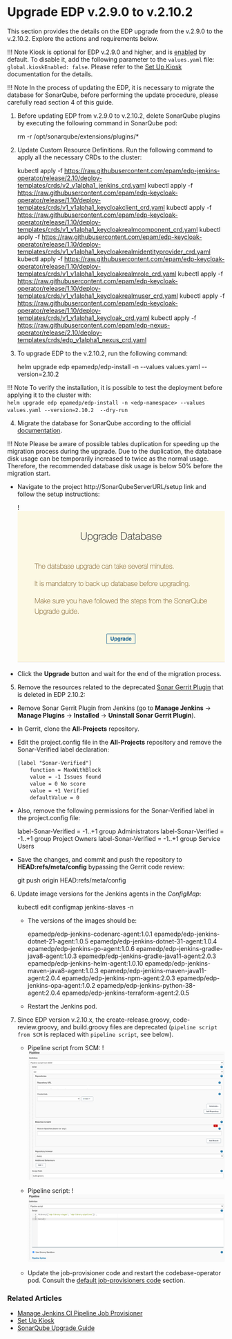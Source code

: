 # Upgrade EDP v.2.9.0 to v.2.10.2

This section provides the details on the EDP upgrade from the v.2.9.0 to the v.2.10.2. Explore the actions and requirements below.

!!! Note
    Kiosk is optional for EDP v.2.9.0 and higher, and is [enabled](https://github.com/epam/edp-install/blob/release/2.10/deploy-templates/values.yaml#L34) by default. To disable it, add the following parameter to the `values.yaml` file: `global.kioskEnabled: false`. Please refer to the [Set Up Kiosk](install-kiosk.md) documentation for the details.

!!! Note
    In the process of updating the EDP, it is necessary to migrate the database for SonarQube, before performing the update procedure, please carefully read section 4 of this guide.

1. Before updating EDP from v.2.9.0 to v.2.10.2, delete SonarQube plugins by executing the following command in SonarQube pod:

      rm -r /opt/sonarqube/extensions/plugins/*

2. Update Custom Resource Definitions. Run the following command to apply all the necessary CRDs to the cluster:

      kubectl apply -f https://raw.githubusercontent.com/epam/edp-jenkins-operator/release/2.10/deploy-templates/crds/v2_v1alpha1_jenkins_crd.yaml
      kubectl apply -f https://raw.githubusercontent.com/epam/edp-keycloak-operator/release/1.10/deploy-templates/crds/v1_v1alpha1_keycloakclient_crd.yaml
      kubectl apply -f https://raw.githubusercontent.com/epam/edp-keycloak-operator/release/1.10/deploy-templates/crds/v1_v1alpha1_keycloakrealmcomponent_crd.yaml
      kubectl apply -f https://raw.githubusercontent.com/epam/edp-keycloak-operator/release/1.10/deploy-templates/crds/v1_v1alpha1_keycloakrealmidentityprovider_crd.yaml
      kubectl apply -f https://raw.githubusercontent.com/epam/edp-keycloak-operator/release/1.10/deploy-templates/crds/v1_v1alpha1_keycloakrealmrole_crd.yaml
      kubectl apply -f https://raw.githubusercontent.com/epam/edp-keycloak-operator/release/1.10/deploy-templates/crds/v1_v1alpha1_keycloakrealmuser_crd.yaml
      kubectl apply -f https://raw.githubusercontent.com/epam/edp-keycloak-operator/release/1.10/deploy-templates/crds/v1_v1alpha1_keycloak_crd.yaml
      kubectl apply -f https://raw.githubusercontent.com/epam/edp-nexus-operator/release/2.10/deploy-templates/crds/edp_v1alpha1_nexus_crd.yaml

3. To upgrade EDP to the v.2.10.2, run the following command:

      helm upgrade edp epamedp/edp-install -n <edp-namespace> --values values.yaml --version=2.10.2

  !!! Note
      To verify the installation, it is possible to test the deployment before applying it to the cluster with:<br>
      `helm upgrade edp epamedp/edp-install -n <edp-namespace> --values values.yaml --version=2.10.2  --dry-run`

4. Migrate the database for SonarQube according to the official [documentation](https://docs.sonarqube.org/latest/setup/upgrading/).

  !!! Note
      Please be aware of possible tables duplication for speeding up the migration process during the upgrade. Due to the duplication, the database disk usage can be temporarily increased to twice as the normal usage.
      Therefore, the recommended database disk usage is below 50% before the migration start.

  * Navigate to the project http://SonarQubeServerURL/setup link and follow the setup instructions:

    !![Migrate SonarQube database](../assets/operator-guide/migrate-sonar-database.png "Migrate SonarQube database")

  * Click the **Upgrade** button and wait for the end of the migration process.

5. Remove the resources related to the deprecated [Sonar Gerrit Plugin](https://plugins.jenkins.io/sonar-gerrit/) that is deleted in EDP 2.10.2:

  * Remove Sonar Gerrit Plugin from Jenkins (go to **Manage Jenkins** -> **Manage Plugins** -> **Installed** -> **Uninstall Sonar Gerrit Plugin**).
  * In Gerrit, clone the **All-Projects** repository.
  * Edit the project.config file in the **All-Projects** repository and remove the Sonar-Verified label declaration:

        [label "Sonar-Verified"]
            function = MaxWithBlock
            value = -1 Issues found
            value = 0 No score
            value = +1 Verified
            defaultValue = 0

   * Also, remove the following permissions for the Sonar-Verified label in the project.config file:

        label-Sonar-Verified = -1..+1 group Administrators
        label-Sonar-Verified = -1..+1 group Project Owners
        label-Sonar-Verified = -1..+1 group Service Users

   * Save the changes, and commit and push the repository to **HEAD:refs/meta/config** bypassing the Gerrit code review:

        git push origin HEAD:refs/meta/config

6. Update image versions for the Jenkins agents in the *ConfigMap*:

      kubectl edit configmap jenkins-slaves -n <edp-namespace>

   * The versions of the images should be:

        epamedp/edp-jenkins-codenarc-agent:1.0.1
        epamedp/edp-jenkins-dotnet-21-agent:1.0.5
        epamedp/edp-jenkins-dotnet-31-agent:1.0.4
        epamedp/edp-jenkins-go-agent:1.0.6
        epamedp/edp-jenkins-gradle-java8-agent:1.0.3
        epamedp/edp-jenkins-gradle-java11-agent:2.0.3
        epamedp/edp-jenkins-helm-agent:1.0.10
        epamedp/edp-jenkins-maven-java8-agent:1.0.3
        epamedp/edp-jenkins-maven-java11-agent:2.0.4
        epamedp/edp-jenkins-npm-agent:2.0.3
        epamedp/edp-jenkins-opa-agent:1.0.2
        epamedp/edp-jenkins-python-38-agent:2.0.4
        epamedp/edp-jenkins-terraform-agent:2.0.5

   * Restart the Jenkins pod.

7. Since EDP version v.2.10.x, the create-release.groovy, code-review.groovy, and build.groovy files are deprecated (`pipeline script from SCM` is replaced with `pipeline script`, see below).

   * Pipeline script from SCM:
     !![Pipeline script from scm example](../assets/operator-guide/pipeline-script-from-scm-example.png "Pipeline script from scm example")

   * Pipeline script:
      !![Pipeline script example](../assets/operator-guide/pipeline-script-example.png "Pipeline script example")

   * Update the job-provisioner code and restart the codebase-operator pod. Consult the [default job-provisioners code](manage-jenkins-ci-job-provision.md) section.

### Related Articles

* [Manage Jenkins CI Pipeline Job Provisioner](manage-jenkins-ci-job-provision.md)
* [Set Up Kiosk](install-kiosk.md)
* [SonarQube Upgrade Guide](https://docs.sonarqube.org/latest/setup/upgrading/)
